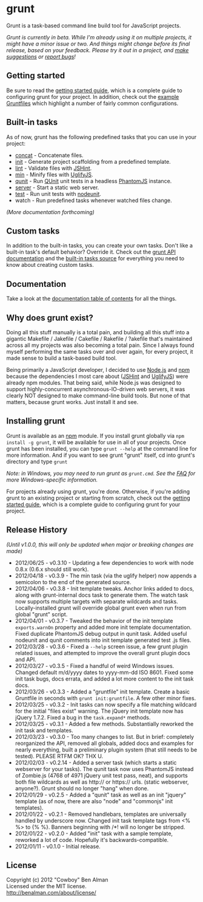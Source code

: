 # grunt
Grunt is a task-based command line build tool for JavaScript projects.

_Grunt is currently in beta. While I'm already using it on multiple projects, it might have a minor issue or two. And things might change before its final release, based on your feedback. Please try it out in a project, and [make suggestions][issues] or [report bugs][issues]!_

## Getting started
Be sure to read the [getting started guide](/cowboy/grunt/blob/master/docs/getting_started.md), which is a complete guide to configuring grunt for your project. In addition, check out the [example Gruntfiles](/cowboy/grunt/blob/master/docs/example_gruntfiles.md) which highlight a number of fairly common configurations.

## Built-in tasks
As of now, grunt has the following predefined tasks that you can use in your project:

* [concat](/cowboy/grunt/blob/master/docs/task_concat.md) - Concatenate files.
* [init](/cowboy/grunt/blob/master/docs/task_init.md) - Generate project scaffolding from a predefined template.
* [lint](/cowboy/grunt/blob/master/docs/task_lint.md) - Validate files with [JSHint][jshint].
* [min](/cowboy/grunt/blob/master/docs/task_min.md) - Minify files with [UglifyJS][uglify].
* [qunit](/cowboy/grunt/blob/master/docs/task_qunit.md) - Run [QUnit][qunit] unit tests in a headless [PhantomJS][phantom] instance.
* [server](/cowboy/grunt/blob/master/docs/task_server.md) - Start a static web server.
* [test](/cowboy/grunt/blob/master/docs/task_test.md) - Run unit tests with [nodeunit][nodeunit].
* watch - Run predefined tasks whenever watched files change.

_(More documentation forthcoming)_

## Custom tasks
In addition to the built-in tasks, you can create your own tasks. Don't like a built-in task's default behavior? Override it. Check out the [grunt API documentation](/cowboy/grunt/blob/master/docs/api.md) and the [built-in tasks source](/cowboy/grunt/blob/master/tasks) for everything you need to know about creating custom tasks.

## Documentation
Take a look at the [documentation table of contents][docs] for all the things.

## Why does grunt exist?
Doing all this stuff manually is a total pain, and building all this stuff into a gigantic Makefile / Jakefile / Cakefile / Rakefile / ?akefile that's maintained across all my projects was also becoming a total pain. Since I always found myself performing the same tasks over and over again, for every project, it made sense to build a task-based build tool.

Being primarily a JavaScript developer, I decided to use [Node.js][node] and [npm][npm] because the dependencies I most care about ([JSHint][jshint] and [UglifyJS][uglify]) were already npm modules. That being said, while Node.js was designed to support highly-concurrent asynchronous-IO-driven web servers, it was clearly NOT designed to make command-line build tools. But none of that matters, because grunt works. Just install it and see.

## Installing grunt

Grunt is available as an [npm][npm] module. If you install grunt globally via `npm install -g grunt`, it will be available for use in all of your projects. Once grunt has been installed, you can type `grunt --help` at the command line for more information. And if you want to see grunt "grunt" itself, cd into grunt's directory and type `grunt`

_Note: in Windows, you may need to run grunt as `grunt.cmd`. See the [FAQ](/cowboy/grunt/blob/master/docs/faq.md) for more Windows-specific information._

For projects already using grunt, you're done. Otherwise, if you're adding grunt to an existing project or starting from scratch, check out the [getting started guide](/cowboy/grunt/blob/master/docs/getting_started.md), which is a complete guide to configuring grunt for your project.

## Release History
_(Until v1.0.0, this will only be updated when major or breaking changes are made)_

* 2012/06/25 - v0.3.10 - Updating a few dependencies to work with node 0.8.x (0.6.x should still work).
* 2012/04/18 - v0.3.9 - The min task (via the uglify helper) now appends a semicolon to the end of the generated source.
* 2012/04/06 - v0.3.8 - Init template tweaks. Anchor links added to docs, along with grunt-internal docs task to generate them. The watch task now supports multiple targets with separate wildcards and tasks. Locally-installed grunt will override global grunt even when run from global "grunt" script.
* 2012/04/01 - v0.3.7 - Tweaked the behavior of the init template `exports.warnOn` property and added more init template documentation. Fixed duplicate PhantomJS debug output in qunit task. Added useful nodeunit and qunit comments into init template generated test .js files.
* 2012/03/28 - v0.3.6 - Fixed a `--help` screen issue, a few grunt plugin related issues, and attempted to improve the overall grunt plugin docs and API.
* 2012/03/27 - v0.3.5 - Fixed a handful of weird Windows issues. Changed default m/d/yyyy dates to yyyy-mm-dd ISO 8601. Fixed some init task bugs, docs errata, and added a lot more content to the init task docs.
* 2012/03/26 - v0.3.3 - Added a "gruntfile" init template. Create a basic Gruntfile in seconds with `grunt init:gruntfile`. A few other minor fixes.
* 2012/03/25 - v0.3.2 - Init tasks can now specify a file matching wildcard for the initial "files exist" warning. The jQuery init template now has jQuery 1.7.2. Fixed a bug in the `task.expand*` methods.
* 2012/03/25 - v0.3.1 - Added a few methods. Substantially reworked the init task and templates.
* 2012/03/23 - v0.3.0 - Too many changes to list. But in brief: completely reorganized the API, removed all globals, added docs and examples for nearly everything, built a preliminary plugin system (that still needs to be tested). PLEASE RTFM OK? THX U.
* 2012/02/03 - v0.2.14 - Added a server task (which starts a static webserver for your tasks). The qunit task now uses PhantomJS instead of Zombie.js (4768 of 4971 jQuery unit test pass, neat), and supports both file wildcards as well as http:// or https:// urls. (static webserver, anyone?). Grunt should no longer "hang" when done.
* 2012/01/29 - v0.2.5 - Added a "qunit" task as well as an init "jquery" template (as of now, there are also "node" and "commonjs" init templates).
* 2012/01/22 - v0.2.1 - Removed handlebars, templates are universally handled by underscore now. Changed init task template tags from <% %> to {% %}. Banners beginning with /*! will no longer be stripped.
* 2012/01/22 - v0.2.0 - Added "init" task with a sample template, reworked a lot of code. Hopefully it's backwards-compatible.
* 2012/01/11 - v0.1.0 - Initial release.

## License
Copyright (c) 2012 "Cowboy" Ben Alman  
Licensed under the MIT license.  
<http://benalman.com/about/license/>


[docs]: /cowboy/grunt/blob/master/docs/toc.md
[docs-init]: /cowboy/grunt/blob/master/docs/task_init.md
[issues]: /cowboy/grunt/issues

[node]: http://nodejs.org/
[npm]: http://npmjs.org/
[jshint]: http://www.jshint.com/
[uglify]: https://github.com/mishoo/UglifyJS/
[nodeunit]: https://github.com/caolan/nodeunit
[qunit]: http://docs.jquery.com/QUnit
[phantom]: http://www.phantomjs.org/

